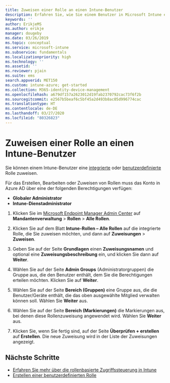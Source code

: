 ```yaml
---
title: Zuweisen einer Rolle an einen Intune-Benutzer
description: Erfahren Sie, wie Sie einem Benutzer in Microsoft Intune eine integrierte oder benutzerdefinierte Rolle zuweisen.
keywords: ''
author: ErikjeMS
ms.author: erikje
manager: dougeby
ms.date: 03/26/2019
ms.topic: conceptual
ms.service: microsoft-intune
ms.subservice: fundamentals
ms.localizationpriority: high
ms.technology: ''
ms.assetid: ''
ms.reviewer: pjain
ms.suite: ems
search.appverid: MET150
ms.custom: intune-azure; get-started
ms.collection: M365-identity-device-management
ms.openlocfilehash: a679df157a2623012d19fab2370792cac73f6f2b
ms.sourcegitcommit: e2567b5beaf6c5bf45a2d493b8ac05d996774cac
ms.translationtype: HT
ms.contentlocale: de-DE
ms.lasthandoff: 03/27/2020
ms.locfileid: "80326823"
---
```

# <a name="assign-a-role-to-an-intune-user"></a>Zuweisen einer Rolle an einen Intune-Benutzer

Sie können einem Intune-Benutzer eine [integrierte](role-based-access-control.md#built-in-roles) oder [benutzerdefinierte](create-custom-role.md) Rolle zuweisen.

Für das Erstellen, Bearbeiten oder Zuweisen von Rollen muss das Konto in Azure AD über eine der folgenden Berechtigungen verfügen:
- **Globaler Administrator**
- **Intune-Dienstadministrator**

1. Klicken Sie im [Microsoft Endpoint Manager Admin Center](https://go.microsoft.com/fwlink/?linkid=2109431) auf **Mandantenverwaltung** > **Rollen** > **Alle Rollen**.

2. Klicken Sie auf dem Blatt **Intune-Rollen – Alle Rollen** auf die integrierte Rolle, die Sie zuweisen möchten, und dann auf **Zuweisungen** > **Zuweisen**.

5. Geben Sie auf der Seite **Grundlagen** einen **Zuweisungsnamen** und optional eine **Zuweisungsbeschreibung** ein, und klicken Sie dann auf **Weiter**.

6. Wählen Sie auf der Seite **Admin Groups** (Administratorgruppen) die Gruppe aus, die den Benutzer enthält, dem Sie die Berechtigungen erteilen möchten. Klicken Sie auf **Weiter**.

7. Wählen Sie auf der Seite **Bereich (Gruppen)** eine Gruppe aus, die die Benutzer/Geräte enthält, die das oben ausgewählte Mitglied verwalten können soll. Wählen Sie **Weiter** aus.

8. Wählen Sie auf der Seite **Bereich (Markierungen)** die Markierungen aus, bei denen diese Rollenzuweisung angewendet wird. Wählen Sie **Weiter** aus.

9. Klicken Sie, wenn Sie fertig sind, auf der Seite **Überprüfen + erstellen** auf **Erstellen**. Die neue Zuweisung wird in der Liste der Zuweisungen angezeigt.

## <a name="next-steps"></a>Nächste Schritte
- [Erfahren Sie mehr über die rollenbasierte Zugriffssteuerung in Intune](role-based-access-control.md)
- [Erstellen einer benutzerdefinierten Rolle](create-custom-role.md)


